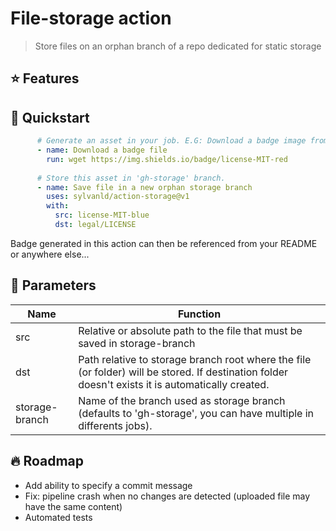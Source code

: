 # File-storage action

> Store files on an orphan branch of a repo dedicated for static storage

## ⭐ Features

## 🚀 Quickstart

```yaml
      # Generate an asset in your job. E.G: Download a badge image from shields.io
      - name: Download a badge file
        run: wget https://img.shields.io/badge/license-MIT-red
      
      # Store this asset in 'gh-storage' branch.
      - name: Save file in a new orphan storage branch
        uses: sylvanld/action-storage@v1
        with:
          src: license-MIT-blue
          dst: legal/LICENSE
```

Badge generated in this action can then be referenced from your README or anywhere else...


## 📗 Parameters

|Name|Function|
|-|-|
|src|Relative or absolute path to the file that must be saved in storage-branch|
|dst|Path relative to storage branch root where the file (or folder) will be stored. If destination folder doesn't exists it is automatically created.|
|storage-branch|Name of the branch used as storage branch (defaults to 'gh-storage', you can have multiple in differents jobs).|

## 🔥 Roadmap

- Add ability to specify a commit message
- Fix: pipeline crash when no changes are detected (uploaded file may have the same content)
- Automated tests
